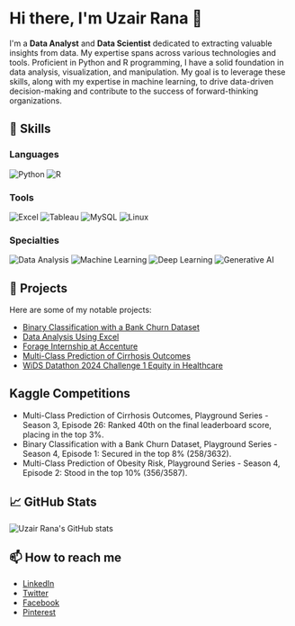# Hi there, I'm Uzair Rana 👋



I'm a **Data Analyst** and **Data Scientist** dedicated to extracting valuable insights from data. My expertise spans across various technologies and tools. Proficient in Python and R programming, I have a solid foundation in data analysis, visualization, and manipulation. My goal is to leverage these skills, along with my expertise in machine learning, to drive data-driven decision-making and contribute to the success of forward-thinking organizations.

## 🔧 Skills
### Languages
![Python](https://img.shields.io/badge/-Python-3776AB?style=flat&logo=Python&logoColor=white)
![R](https://img.shields.io/badge/-R-276DC3?style=flat&logo=R&logoColor=white)

### Tools
![Excel](https://img.shields.io/badge/-Excel-217346?style=flat&logo=Microsoft-Excel&logoColor=white)
![Tableau](https://img.shields.io/badge/-Tableau-E97627?style=flat&logo=Tableau&logoColor=white)
![MySQL](https://img.shields.io/badge/-MySQL-4479A1?style=flat&logo=MySQL&logoColor=white)
![Linux](https://img.shields.io/badge/-Linux-FCC624?style=flat&logo=Linux&logoColor=white)

### Specialties
![Data Analysis](https://img.shields.io/badge/-Data%20Analysis-0A66C2?style=flat&logo=Data-Analysis&logoColor=white)
![Machine Learning](https://img.shields.io/badge/-Machine%20Learning-FF6F00?style=flat&logo=Machine-Learning&logoColor=white)
![Deep Learning](https://img.shields.io/badge/-Deep%20Learning-EE4C2C?style=flat&logo=Deep-Learning&logoColor=white)
![Generative AI](https://img.shields.io/badge/-Generative%20AI-00758F?style=flat&logo=AI&logoColor=white)

## 🚀 Projects
Here are some of my notable projects:
- [Binary Classification with a Bank Churn Dataset](https://github.com/UzairRan/Binary-Classification-with-a-Bank-Churn-Dataset)
- [Data Analysis Using Excel](https://github.com/UzairRan/Data-Analysis-Using-Excel)
- [Forage Internship at Accenture](https://github.com/UzairRan/Forage-Internship-at-Accenture)
- [Multi-Class Prediction of Cirrhosis Outcomes](https://github.com/UzairRan/Multi-Class-Prediction-of-Cirrhosis-Outcomes)
- [WiDS Datathon 2024 Challenge 1 Equity in Healthcare](https://github.com/UzairRan/WiDS-Datathon-2024-Challenge-1-Equity-in-Healthcare)

## Kaggle Competitions
- Multi-Class Prediction of Cirrhosis Outcomes, Playground Series - Season 3, Episode 26: Ranked 40th on the final leaderboard score, placing in the top 3%.
- Binary Classification with a Bank Churn Dataset, Playground Series - Season 4, Episode 1: Secured in the top 8% (258/3632).
- Multi-Class Prediction of Obesity Risk, Playground Series - Season 4, Episode 2: Stood in the top 10% (356/3587).

## 📈 GitHub Stats
![Uzair Rana's GitHub stats](https://github-readme-stats.vercel.app/api?username=UzairRan&show_icons=true&theme=radical)

## 📫 How to reach me
- [LinkedIn](https://www.linkedin.com/in/uzair-shafiq/)
- [Twitter](https://twitter.com/Uzairrana9876)
- [Facebook](https://www.facebook.com/uzair.rana.374/)
- [Pinterest](https://pin.it/6JcKPQ5OI)


